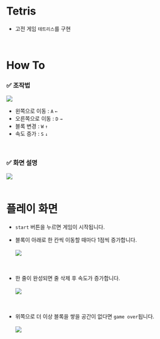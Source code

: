 # Tetris
- 고전 게임 `테트리스`를 구현
<br>

# How To
### ✅ 조작법
<img src="https://user-images.githubusercontent.com/74666378/113044241-63e75300-91d8-11eb-9dd4-b82b7fe28cab.jpeg"><br>
- 왼쪽으로 이동 : `A` `←`
- 오른쪽으로 이동 : `D` `→`
- 블록 변경 : `W` `↑`
- 속도 증가 : `S` `↓`
<br>

### ✅ 화면 설명
<img src="https://user-images.githubusercontent.com/74666378/113048665-c000a600-91dd-11eb-9699-b5526c1fd804.gif">
<br>
<br>

# 플레이 화면
- `start` 버튼을 누르면 게임이 시작됩니다.
- 블록이 아래로 한 칸씩 이동할 때마다 1점씩 증가합니다.<br><br>
<img src="https://user-images.githubusercontent.com/74666378/113039089-3f887800-91d2-11eb-9f6d-6e03073d47be.gif"><br>
<br><br>

- 한 줄이 완성되면 줄 삭제 후 속도가 증가합니다.<br><br>
<img src="https://user-images.githubusercontent.com/74666378/113048886-f9d1ac80-91dd-11eb-8a60-66970e7b52ef.gif"><br>
<br><br>

- 위쪽으로 더 이상 블록을 쌓을 공간이 없다면 `game over`됩니다.<br><br>
<img src="https://user-images.githubusercontent.com/74666378/113048893-fb9b7000-91dd-11eb-8f13-b7fc6de8767b.gif"><br><br>
